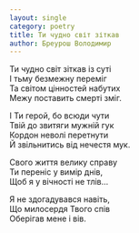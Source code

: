 ```yaml
---
layout: single
category: poetry
title: Ти чудно світ зіткав
author: Бреурош Володимир
---
```


Ти чудно світ зіткав із суті   
І тьму безмежну переміг   
Та світом цінностей набутих   
Межу поставить смерті зміг.   

І Ти герой, бо всюди чути   
Твій до звитяги мужній гук   
Кордон неволі перетнути   
Й звільнитись від нечестя мук.   

Свого життя велику справу   
Ти переніс у вимір днів,   
Щоб я у вічності не тлів... 

Я не здогадувався навіть,   
Що милосердя Твого спів   
Оберігав мене і вів.   
